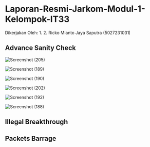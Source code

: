 # Laporan-Resmi-Jarkom-Modul-1-Kelompok-IT33

Dikerjakan Oleh:
1.
2. Ricko Mianto Jaya Saputra (5027231031)

## Advance Sanity Check
![Screenshot (205)](https://github.com/user-attachments/assets/ad25248d-1a9f-4a63-bfed-325a9d1e1c5b)

![Screenshot (189)](https://github.com/user-attachments/assets/4dce6f3a-f17b-4e51-8466-08a9b9326948)

![Screenshot (190)](https://github.com/user-attachments/assets/c0f7baa4-9852-444f-abec-74fe5abf6287)

![Screenshot (202)](https://github.com/user-attachments/assets/2dde50b3-80e0-4334-a9c6-2fe50aa09ebb)

![Screenshot (192)](https://github.com/user-attachments/assets/3bf26c6c-c966-4bba-804e-4ed908838934)

![Screenshot (188)](https://github.com/user-attachments/assets/243c36b6-5ea3-4e44-96bd-2ab1530d1a1d)

## Illegal Breakthrough

## Packets Barrage
